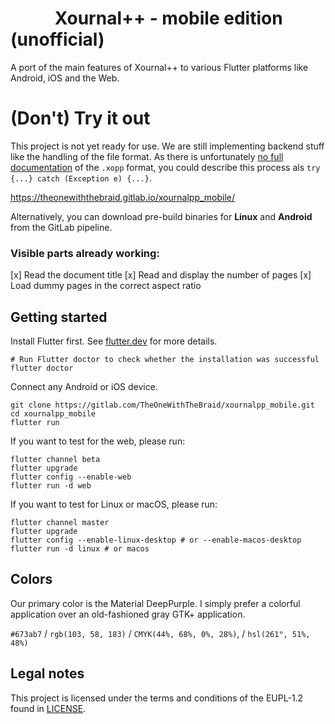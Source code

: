# <img scr="assets/xournalpp.svg" width="64" style="height: auto;"/> Xournal++ - mobile edition (unofficial)

A port of the main features of Xournal++ to various Flutter platforms like Android, iOS and the Web.

# (Don't) Try it out

This project is not yet ready for use. We are still implementing backend stuff like the handling of
the file format. As there is unfortunately [no full documentation](https://github.com/xournalpp/xournalpp/issues/2124)
of the `.xopp` format, you could describe this process als `try {...} catch (Exception e) {...}`.

https://theonewiththebraid.gitlab.io/xournalpp_mobile/

Alternatively, you can download pre-build binaries for **Linux** and **Android** from the GitLab pipeline.

### Visible parts already working:

[x] Read the document title
[x] Read and display the number of pages
[x] Load dummy pages in the correct aspect ratio

## Getting started

Install Flutter first. See [flutter.dev](https://flutter.dev/docs/get-started/install) for more details.
```
# Run Flutter doctor to check whether the installation was successful
flutter doctor
```

Connect any Android or iOS device.

```
git clone https://gitlab.com/TheOneWithTheBraid/xournalpp_mobile.git
cd xournalpp_mobile
flutter run
```

If you want to test for the web, please run:

```
flutter channel beta
flutter upgrade
flutter config --enable-web
flutter run -d web
```

If you want to test for Linux or macOS, please run:

```
flutter channel master
flutter upgrade
flutter config --enable-linux-desktop # or --enable-macos-desktop
flutter run -d linux # or macos
```

## Colors

Our primary color is the Material DeepPurple. I simply prefer a colorful application over an old-fashioned gray GTK+ application.

`#673ab7` / `rgb(103, 58, 183)` / `CMYK(44%, 68%, 0%, 28%)`, / `hsl(261°, 51%, 48%)`

## Legal notes

This project is licensed under the terms and conditions of the EUPL-1.2 found in [LICENSE](LICENSE).